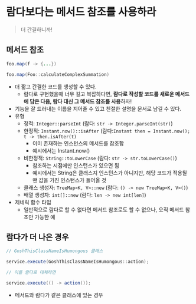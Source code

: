 # 람다보다는 메서드 참조를 사용하라
> 더 간결하니까!

## 메서드 참조
```java
foo.map(f -> {...})

foo.map(Foo::calculateComplexSummation)
```
- 더 짧고 간결한 코드를 생성할 수 있다.
    * 람다로 구현했을때 너무 길고 복잡하다면, **람다로 작성할 코드를 새로운 메서드에 담은 다음, 람다 대신 그 메서드 참조를 사용**하자!
- 기능을 잘 드러내는 이름을 지어줄 수 있고 친절한 설명을 문서로 남길 수 있다.
- 유형
    * 정적: `Integer::parseInt` (람다: `str -> Integer.parseInt(str)`)
    * 한정적: `Instant.now()::isAfter` (람다:`Instant then = Instant.now(); t -> then.isAfter(t)`
        + 이미 존재하는 인스턴스의 메서드를 참조함
        + 예시에서는 Instant.now()
    * 비한정적: `String::toLowerCase` (람다: `str -> str.toLowerCase()`)
        + 참조하는 시점에만 인스턴스가 있으면 됨
        + 예시에서는 String은 클래스지 인스턴스가 아니지만, 해당 코드가 적용될 땐 값을 가진 인스턴스가 들어올 것
    * 클래스 생성자: `TreeMap<K, V>::new` (람다: `() -> new TreeMap<K, V>()`)
    * 배열 생성자: `int[]::new` (람다: `len -> new int[len]`)
- 제네릭 함수 타입
    * 일반적으로 람다로 할 수 없다면 메서드 참조로도 할 수 없으나, 오직 메서드 참조만 가능한 예


## 람다가 더 나은 경우
```java
// GoshThisClassNameIsHumongous 클래스

service.execute(GoshThisClassNameIsHumongous::action);

// 이를 람다로 대체하면

service.execute(() -> action());
```
- 메서드와 람다가 같은 클래스에 있는 경우